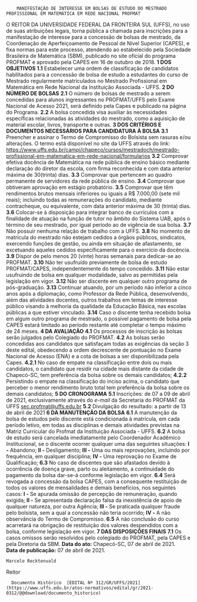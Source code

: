         MANIFESTAÇÃO DE INTERESSE EM BOLSAS DE ESTUDO DO MESTRADO PROFISSIONAL EM MATEMÁTICA EM REDE NACIONAL PROFMAT  

 O REITOR DA UNIVERSIDADE FEDERAL DA FRONTEIRA SUL (UFFS), no uso de suas atribuições legais, torna pública a chamada para inscrições para a manifestação de interesse para a concessão de bolsas de mestrado, da Coordenação de Aperfeiçoamento de Pessoal de Nível Superior (CAPES), e fixa normas para este processo, atendendo ao estabelecido pela Sociedade Brasileira de Matemática (SBM), publicado no site oficial do programa PROFMAT e aprovado pela CAPES em 16 de outubro de 2018.  **1 DOS OBJETIVOS** **1.1**  Estabelecer uma ordem de classificação de candidatos habilitados para a concessão de bolsa de estudo a estudantes do curso de Mestrado regularmente matriculados no Mestrado Profissional em Matemática em Rede Nacional da Instituição Associada - UFFS.  **2 DO NÚMERO DE BOLSAS** **2.1**  O número de bolsas de mestrado a serem concedidas para alunos ingressantes no PROFMAT/UFFS pelo Exame Nacional de Acesso 2021, será definido pela Capes e publicado na página do Programa. **2.2**  A bolsa concedida visa auxiliar às necessidades específicas relacionadas às atividades do mestrado, como a aquisição de material escolar, livros, transporte e outras.  **3 DOS CRITÉRIOS E DOCUMENTOS NECESSÁRIOS PARA CANDIDATURA À BOLSA** **3.1**  Preencher e assinar o Termo de Compromisso do Bolsista sem rasuras e/ou alterações. O termo está disponível no site da UFFS através do link: <https://www.uffs.edu.br/campi/chapeco/cursos/mestradoch/mestrado-profissional-em-matematica-em-rede-nacional/formularios> **3.2**  Comprovar efetiva docência de Matemática na rede pública de ensino básico mediante declaração do diretor da escola, com firma reconhecida e com data anterior máxima de 30(trinta) dias. **3.3**  Comprovar que pertencem ao quadro permanente de servidores da rede pública de ensino. **3.4**  Comprovar que obtiveram aprovação em estágio probatório. **3.5**  Comprovar que têm rendimentos brutos mensais inferiores ou iguais a R$ 7.000,00 (sete mil reais); incluindo todas as remunerações do candidato, mediante contracheque, ou equivalente, com data anterior máxima de 30 (trinta) dias. **3.6**  Colocar-se à disposição para integrar banco de currículos com a finalidade de atuação na função de tutor no âmbito do Sistema UAB, após o término de seu mestrado, por igual período ao de vigência de sua bolsa. **3.7**  Não possuir nenhuma relação de trabalho com a UFFS. **3.8**  No momento de matrícula do mestrado não estejam cedidos a órgãos públicos, sindicatos, exercendo funções de gestão, ou ainda em situação de afastamento, se excetuando aqueles cedidos especificamente para o exercício da docência. **3.9**  Dispor de pelo menos 20 (vinte) horas semanais para dedicar-se ao PROFMAT. **3.10**  Não ter usufruído previamente de bolsa de estudo PROFMAT/CAPES, independentemente do tempo concedido. **3.11**  Não estar usufruindo de bolsa em qualquer modalidade, salvo as permitidas pela legislação em vigor. **3.12**  Não ser discente em qualquer outro programa de pós-graduação. **3.13**  Continuar atuando, por um período não inferior a cinco anos após a diplomação, como Professor da Rede Pública, desenvolvendo, além das atividades docentes, outros trabalhos em temas de interesse público visando à melhoria da qualidade da Educação Básica, nas escolas públicas a que estiver vinculado. **3.14**  Caso o discente tenha recebido bolsa em algum outro programa de mestrado, o possível pagamento de bolsa pela CAPES estará limitado ao período restante até completar o tempo máximo de 24 meses.  **4 DA AVALIAÇÃO** **4.1**  Os processos de inscrição às bolsas serão julgados pelo Colegiado do PROFMAT. **4.2**  As bolsas serão concedidas aos candidatos que satisfaçam todas as exigências da seção 3 deste edital, obedecendo a ordem decrescente de pontuação no Exame Nacional de Acesso (ENA) e a cota de bolsas a ser disponibilizada pela Capes. **4.2.1**  No caso de empate na classificação entre dois ou mais candidatos, o candidato que residir na cidade mais distante da cidade de Chapecó-SC, tem preferência da bolsa sobre os demais candidatos; **4.2.2**  Persistindo o empate na classificação do inciso acima, o candidato que perceber o menor rendimento bruto total tem preferência da bolsa sobre os demais candidatos;  **5 DO CRONOGRAMA** **5.1**  Inscrições: de 07 a 09 de abril de 2021, exclusivamente através do *e-mail*  da Secretaria do PROFMAT da UFFS sec.profmat@uffs.edu.br **5.2**  Divulgação do resultado: a partir de 13 de abril de 2021  **6 DA MANUTENÇÃO DA BOLSA** **6.1**  A manutenção da bolsa de estudos pelo discente está condicionada à matrícula, em cada período letivo, em todas as disciplinas e demais atividades previstas na Matriz Curricular do Profmat da Instituição Associada - UFFS. **6.2**  A bolsa de estudo será cancelada imediatamente pelo Coordenador Acadêmico Institucional, se o discente ocorrer qualquer uma das seguintes situações: **I -**  Abandono; **II -**  Desligamento; **III -**  Uma ou mais reprovações, incluindo por frequência, em qualquer disciplina; **IV -**  Uma reprovação no Exame de Qualificação; **6.3**  No caso de discentes que são afastados devido à ocorrência de doença grave, parto ou aleitamento, a continuidade do pagamento da bolsa dar-se-á conforme legislação em vigor. **6.4**  Será revogada a concessão da bolsa CAPES, com a consequente restituição de todos os valores de mensalidades e demais benefícios, nos seguintes casos: **I -**  Se apurada omissão de percepção de remuneração, quando exigida; **II -**  Se apresentada declaração falsa da inexistência de apoio de qualquer natureza, por outra Agência; **III -**  Se praticada qualquer fraude pelo bolsista, sem a qual a concessão não teria ocorrido; **IV -**  A não observância do Termo de Compromisso. **6.5**  A não conclusão do curso acarretará na obrigação de restituição dos valores despendidos com a bolsa, conforme legislação em vigor.  **7 DAS DISPOSIÇÕES FINAIS** **7.1**  Os casos omissos serão resolvidos pelo colegiado do PROFMAT, pela CAPES e pela Diretoria da SBM.        **Data do ato:** Chapecó-SC, 07 de abril de 2021.   
 **Data de publicação:**  07 de abril de 2021. 

    Marcelo Recktenvald   
 Reitor 

      Documento Histórico  [EDITAL Nº 312/GR/UFFS/2021](https://www.uffs.edu.br/atos-normativos/edital/gr/2021-0312/@@download/documento_historico)     
      
